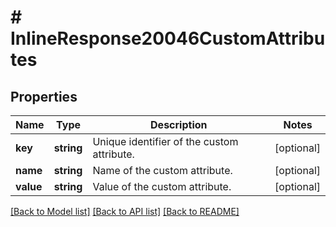# # InlineResponse20046CustomAttributes

## Properties

Name | Type | Description | Notes
------------ | ------------- | ------------- | -------------
**key** | **string** | Unique identifier of the custom attribute. | [optional] 
**name** | **string** | Name of the custom attribute. | [optional] 
**value** | **string** | Value of the custom attribute. | [optional] 

[[Back to Model list]](../../README.md#documentation-for-models) [[Back to API list]](../../README.md#documentation-for-api-endpoints) [[Back to README]](../../README.md)


